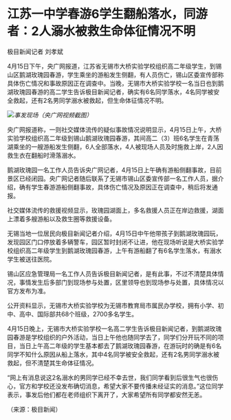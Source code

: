 # 江苏一中学春游6学生翻船落水，同游者：2人溺水被救生命体征情况不明

极目新闻记者 刘孝斌

4月15日下午，央广网报道，江苏省无锡市大桥实验学校组织高二年级学生，到锡山区鹅湖玫瑰园春游，学生乘坐的游船发生侧翻，有人员伤亡，锡山区委宣传部称具体伤亡情况和事故原因正在调查中。当晚，无锡市大桥实验学校一名当日也到鹅湖玫瑰园春游的高二学生告诉极目新闻记者，确实有6名同学落水，4名同学被安全救起，还有2名男同学溺水被救起，但生命体征情况不明。

![](https://inews.gtimg.com/om_bt/OTGqqS1SlLvojjRtezoS2CIE4rqCrsaVQTUfwz-II2rGYAA/1000)_事发现场（央广网视频截图）_

央广网报道称，一则社交媒体流传的疑似事故情况说明显示，4月15日上午，大桥实验学校组织高二年级到锡山鹅湖玫瑰园春游，其间高二（3）班6名学生在青荡湖乘坐的一艘游船发生侧翻，6人全部落水，4人被现场人员及时施救上岸，2人因救生衣在翻船时滑落溺水。

鹅湖玫瑰园一名工作人员告诉央广网记者，4月15日上午确有游船侧翻事故，目前景区已经闭园。央广网记者随后联系了无锡市锡山区委宣传部一名工作人员，据介绍，确有学生春游游船侧翻事故，具体伤亡情况及原因正在调查中，稍后将发通报。

社交媒体流传的救援视频显示，玫瑰园湖面上，多名救援人员正在岸边救援，湖面上漂着多艘游船以及救生圈等救援设备。

无锡当地一位居民向极目新闻记者介绍，4月15日中午他带孩子到鹅湖玫瑰园玩，发现园区门口停放着多辆警车，园区暂时封闭不让进，他在现场听说是大桥实验学校组织高二年级学生到鹅湖玫瑰园春游，上午有游船翻了有6名学生落水，有溺水学生被送往医院。

锡山区应急管理局一名工作人员告诉极目新闻记者，是有此事，不过不清楚具体情况，事情发生后多部门到现场参与处置，区里领导也到现场参与处置，具体情况以官方发布为准。

公开资料显示，无锡市大桥实验学校为无锡市教育局市属民办学校，拥有小学、初中、高中、国际部共68个班级，2700多名学生。

4月15日晚上，无锡市大桥实验学校一名高二学生告诉极目新闻记者，到鹅湖玫瑰园春游是学校组织的户外活动，当日上午他也随同学去了，同学们分开玩不同的项目，当日上午高二年级的学生基本都去了鹅湖玫瑰园春游，在游玩时的确是有6名同学不知什么原因从船上落水，其中4名同学被安全救起，还有2名男同学溺水被救起，但不清楚其生命体征情况。

“网上有消息说这2名溺水的男同学已经不幸去世，我们同学看到后很生气也很伤心，官方和学校还没发布确切消息，希望大家不要传播未经证实的消息。”这位同学表示，事发后他们都在老师组织下离开了，大家希望所有同学都安然无恙。

（来源：极目新闻）

